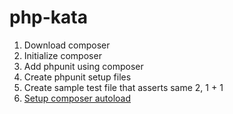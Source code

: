 # php-kata

1. Download composer
2. Initialize composer    
3. Add phpunit using composer
4. Create phpunit setup files
5. Create sample test file that asserts same 2, 1 + 1
6. [Setup composer autoload](docs/6-setup-composer-autoload.md)